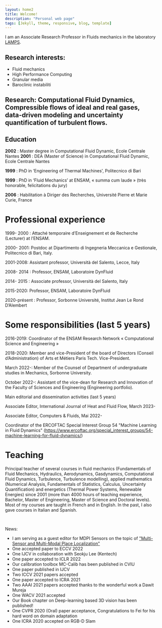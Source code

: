 ```yaml
---
layout: home2
title: Welcome!
description: "Personal web page"
tags: [Jekyll, theme, responsive, blog, template]
---
```


I am an Associate Research Professor in Fluids mechanics in the laboratory [LAMPS](https://lamps.univ-perp.fr/).

## Research interests:
* Fluid mechanics
* High Performance Computing
* Granular media
* Baroclinic instabiliti




## Research: Computational Fluid Dynamics, Compressible flows of ideal and real gases, data-driven modeling and uncertainty quantification of turbulent flows.

## Education

**2002** : Master degree in Computational Fluid Dynamic, Ecole Centrale Nantes
**2001** : DEA (Master of Science) in Computational Fluid Dynamic, Ecole Centrale Nantes

**1999** : PhD in ‘Engineering of Thermal Machines', Politecnico di Bari

**1999** : PhD in ‘Fluid Mechanics’ at ENSAM, « summa cum laude » (très honorable, felicitations du jury)

**2006** : Habilitation à Diriger des Recherches, Université Pierre et Marie Curie, France

# Professional experience

1999- 2000 : Attaché temporaire d’Enseignement et de Recherche (Lecturer) at l’ENSAM.

2000- 2001: Postdoc at Dipartimento di Ingegneria Meccanica e Gestionale, Politecnico di Bari, Italy.

2001-2008: Assistant professor, Università del Salento, Lecce, Italy

2008- 2014 : Professor, ENSAM, Laboratoire DynFluid

2014- 2015 : Associate professor, Università del Salento, Italy

2015-2020: Professor, ENSAM, Laboratoire DynFluid

2020-présent : Professor, Sorbonne Université, Institut Jean Le Rond D’Alembert

# Some responsibilities (last 5 years)

2016-2019: Coordinator of the ENSAM Research Network « Computational Science and Engineering »

2018-2020: Member and vice-President of the board of Directors (Conseil d’Administration) of Arts et Métiers Paris Tech. Vice-President.

March 2022-: Member of the Counsel of Department of undergraduate studies in Mechanics, Sorbonne University.

October 2022-: Assistant of the vice-dean for Research and Innovation of the Faculty of Sciences and Engineering (Engineering portfolio).

Main editorial and dissemination activities (last 5 years)

Associate Editor, International Journal of Heat and Fluid Flow, March 2023-

Associate Editor, Computers & Fluids, Mai 2022-


Coordinator of the ERCOFTAC Special Interest Group 54 "Machine Learning in Fluid Dynamics" (https://www.ercoftac.org/special_interest_groups/54-machine-learning-for-fluid-dynamics/)

# Teaching

Principal teacher of several courses in fluid mechanics (Fundamentals of Fluid Mechanics, Hydraulics, Aerodynamics, Gasdynamics, Computational Fluid Dynamics, Turbulence, Turbulence modelling), applied mathematics (Numerical Analysis, Fundamentals of Statistics, Calculus, Uncertainty Quantification) and energetics (Thermal Power Systems, Renewable Energies) since 2001 (more than 4000 hours of teaching experience, Bachelor, Master of Engineering, Master of Science and Doctoral levels). Most of my courses are taught in French and in English. In the past, I also gave courses in Italian and Spanish.

<br>

News:
* I am serving as a guest editor for MDPI Sensors on the topic of ["Multi-Sensor and Multi-Modal Place Localization"](https://www.mdpi.com/journal/sensors/special_issues/SWV4V826AE)
* One accepted paper to ECCV 2022
* One IJCV in collaboration with Seokju Lee (Kentech)
* One paper accepted to ICLR 2022
* Our calibration toolbox MC-Calib has been published in CVIU
* One paper published in IJCV
* Two ICCV 2021 papers accepted
* One paper accepted to ICRA 2021
* Two AAAI 2021 papers accepted thanks to the wonderful work a Dawit Mureja
* One WACV 2021 accepted
* Our Book chapter on Deep-learning based 3D vision has been published!
* One CVPR 2020 (Oral) paper acceptance, Congratulations to Fei for his hard word on domain adaptation
* One ICRA 2020 accepted on RGB-D Slam




